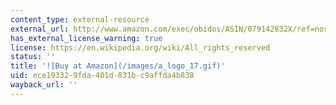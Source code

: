 ```yaml
---
content_type: external-resource
external_url: http://www.amazon.com/exec/obidos/ASIN/079142832X/ref=nosim/mitopencourse-20
has_external_license_warning: true
license: https://en.wikipedia.org/wiki/All_rights_reserved
status: ''
title: '![Buy at Amazon](/images/a_logo_17.gif)'
uid: ece19332-9fda-401d-831b-c9affda4b838
wayback_url: ''
---
```

